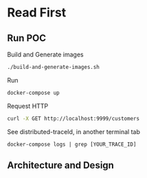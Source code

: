 # Read First

## Run POC

Build and Generate images
```sh
./build-and-generate-images.sh
```

Run
```sh
docker-compose up
```

Request HTTP
```sh
curl -X GET http://localhost:9999/customers
```



See distributed-traceId, in another terminal tab
```
docker-compose logs | grep [YOUR_TRACE_ID]
```

## Architecture and Design

>>>